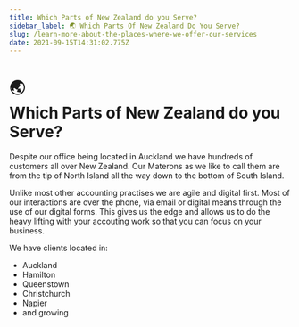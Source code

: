 ```yaml
---
title: Which Parts of New Zealand do you Serve? 
sidebar_label: 🌏 Which Parts Of New Zealand Do You Serve? 
slug: /learn-more-about-the-places-where-we-offer-our-services
date: 2021-09-15T14:31:02.775Z
---
```



# <div class="emoji">🌏</div> Which Parts of New Zealand do you Serve? 

Despite our office being located in Auckland we have hundreds of customers all over New Zealand. Our Materons as we like to call them are from the tip of North Island all the way down to the bottom of South Island.

Unlike most other accounting practises we are agile and digital first. Most of our interactions are over the phone, via email or digital means through the use of our digital forms. This gives us the edge and allows us to do the heavy lifting with your accouting work so that you can focus on your business.  

We have clients located in:

* Auckland
* Hamilton
* Queenstown
* Christchurch
* Napier
* and growing


